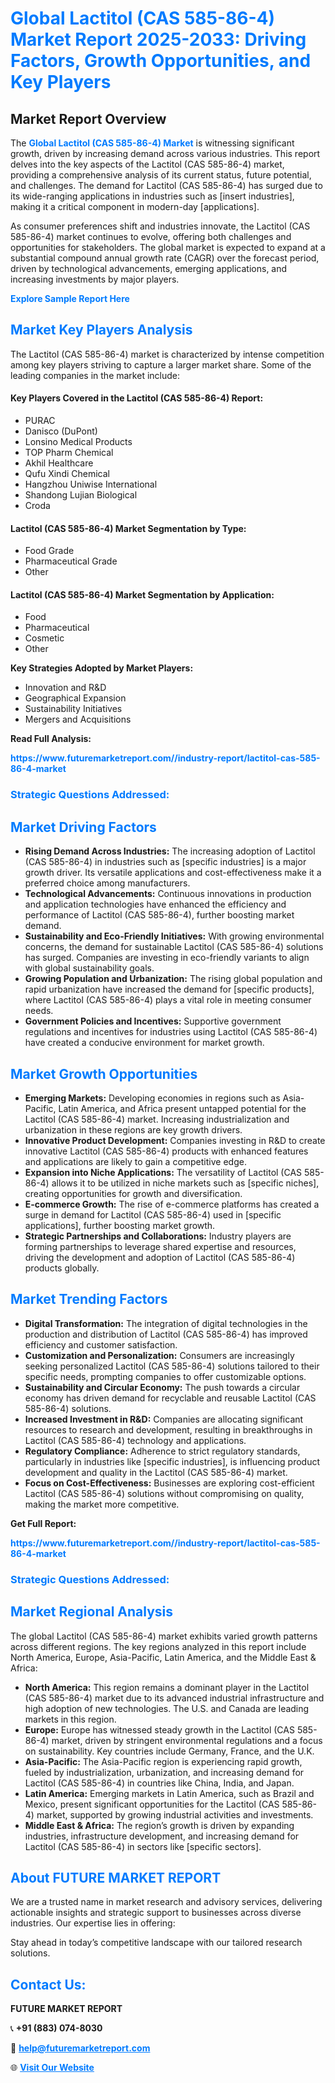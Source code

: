 <h1 style="color: #007BFF;">Global Lactitol (CAS 585-86-4) Market Report 2025-2033: Driving Factors, Growth Opportunities, and Key Players</h1>

<section id="overview">
<h2>Market Report Overview</h2>
<p>The <a href="https://www.futuremarketreport.com//industry-report/lactitol-cas-585-86-4-market" style="color: #007BFF; text-decoration: none;"><strong>Global Lactitol (CAS 585-86-4) Market</strong></a> is witnessing significant growth, driven by increasing demand across various industries. This report delves into the key aspects of the Lactitol (CAS 585-86-4) market, providing a comprehensive analysis of its current status, future potential, and challenges. The demand for Lactitol (CAS 585-86-4) has surged due to its wide-ranging applications in industries such as [insert industries], making it a critical component in modern-day [applications].</p>
<p>As consumer preferences shift and industries innovate, the Lactitol (CAS 585-86-4) market continues to evolve, offering both challenges and opportunities for stakeholders. The global market is expected to expand at a substantial compound annual growth rate (CAGR) over the forecast period, driven by technological advancements, emerging applications, and increasing investments by major players.</p>
</section>

<section id="overview">
<p><a href="https://www.futuremarketreport.com//request-sample/reportId=90296" style="color: #007BFF; text-decoration: none;"><strong>Explore Sample Report Here</strong></a></p>
</section>

<section id="key-players">
<h2 style="color: #007BFF;">Market Key Players Analysis</h2>
<p>The Lactitol (CAS 585-86-4) market is characterized by intense competition among key players striving to capture a larger market share. Some of the leading companies in the market include:</p>
<h4>Key Players Covered in the Lactitol (CAS 585-86-4) Report:</h4>
<ul><li>PURAC</li><li>Danisco (DuPont)</li><li>Lonsino Medical Products</li><li>TOP Pharm Chemical</li><li>Akhil Healthcare</li><li>Qufu Xindi Chemical</li><li>Hangzhou Uniwise International</li><li>Shandong Lujian Biological</li><li>Croda</li></ul>
<h4>Lactitol (CAS 585-86-4) Market Segmentation by Type:</h4>
<ul><li>Food Grade</li><li>Pharmaceutical Grade</li><li>Other</li></ul>

<h4>Lactitol (CAS 585-86-4) Market Segmentation by Application:</h4>
<ul><li>Food</li><li>Pharmaceutical</li><li>Cosmetic</li><li>Other</li></ul>
<p><strong>Key Strategies Adopted by Market Players:</strong></p>
<ul>
<li>Innovation and R&D</li>
<li>Geographical Expansion</li>
<li>Sustainability Initiatives</li>
<li>Mergers and Acquisitions</li>
</ul>
</section>

<section>
<p><strong>Read Full Analysis: </strong></p><a href="https://www.futuremarketreport.com//industry-report/lactitol-cas-585-86-4-market" style="color: #007BFF; text-decoration: none;"><strong>https://www.futuremarketreport.com//industry-report/lactitol-cas-585-86-4-market</strong></a>
<h3 style="color: #007BFF;">Strategic Questions Addressed:</h3>
</section>

<section id="driving-factors">
<h2 style="color: #007BFF;">Market Driving Factors</h2>
<ul>
<li><strong>Rising Demand Across Industries:</strong> The increasing adoption of Lactitol (CAS 585-86-4) in industries such as [specific industries] is a major growth driver. Its versatile applications and cost-effectiveness make it a preferred choice among manufacturers.</li>
<li><strong>Technological Advancements:</strong> Continuous innovations in production and application technologies have enhanced the efficiency and performance of Lactitol (CAS 585-86-4), further boosting market demand.</li>
<li><strong>Sustainability and Eco-Friendly Initiatives:</strong> With growing environmental concerns, the demand for sustainable Lactitol (CAS 585-86-4) solutions has surged. Companies are investing in eco-friendly variants to align with global sustainability goals.</li>
<li><strong>Growing Population and Urbanization:</strong> The rising global population and rapid urbanization have increased the demand for [specific products], where Lactitol (CAS 585-86-4) plays a vital role in meeting consumer needs.</li>
<li><strong>Government Policies and Incentives:</strong> Supportive government regulations and incentives for industries using Lactitol (CAS 585-86-4) have created a conducive environment for market growth.</li>
</ul>
</section>

<section id="growth-opportunities">
<h2 style="color: #007BFF;">Market Growth Opportunities</h2>
<ul>
<li><strong>Emerging Markets:</strong> Developing economies in regions such as Asia-Pacific, Latin America, and Africa present untapped potential for the Lactitol (CAS 585-86-4) market. Increasing industrialization and urbanization in these regions are key growth drivers.</li>
<li><strong>Innovative Product Development:</strong> Companies investing in R&D to create innovative Lactitol (CAS 585-86-4) products with enhanced features and applications are likely to gain a competitive edge.</li>
<li><strong>Expansion into Niche Applications:</strong> The versatility of Lactitol (CAS 585-86-4) allows it to be utilized in niche markets such as [specific niches], creating opportunities for growth and diversification.</li>
<li><strong>E-commerce Growth:</strong> The rise of e-commerce platforms has created a surge in demand for Lactitol (CAS 585-86-4) used in [specific applications], further boosting market growth.</li>
<li><strong>Strategic Partnerships and Collaborations:</strong> Industry players are forming partnerships to leverage shared expertise and resources, driving the development and adoption of Lactitol (CAS 585-86-4) products globally.</li>
</ul>
</section>

<section id="trending-factors">
<h2 style="color: #007BFF;">Market Trending Factors</h2>
<ul>
<li><strong>Digital Transformation:</strong> The integration of digital technologies in the production and distribution of Lactitol (CAS 585-86-4) has improved efficiency and customer satisfaction.</li>
<li><strong>Customization and Personalization:</strong> Consumers are increasingly seeking personalized Lactitol (CAS 585-86-4) solutions tailored to their specific needs, prompting companies to offer customizable options.</li>
<li><strong>Sustainability and Circular Economy:</strong> The push towards a circular economy has driven demand for recyclable and reusable Lactitol (CAS 585-86-4) solutions.</li>
<li><strong>Increased Investment in R&D:</strong> Companies are allocating significant resources to research and development, resulting in breakthroughs in Lactitol (CAS 585-86-4) technology and applications.</li>
<li><strong>Regulatory Compliance:</strong> Adherence to strict regulatory standards, particularly in industries like [specific industries], is influencing product development and quality in the Lactitol (CAS 585-86-4) market.</li>
<li><strong>Focus on Cost-Effectiveness:</strong> Businesses are exploring cost-efficient Lactitol (CAS 585-86-4) solutions without compromising on quality, making the market more competitive.</li>
</ul>
</section>

<section>
<p><strong>Get Full Report: </strong></p><a href="https://www.futuremarketreport.com//industry-report/lactitol-cas-585-86-4-market" style="color: #007BFF; text-decoration: none;"><strong>https://www.futuremarketreport.com//industry-report/lactitol-cas-585-86-4-market</strong></a>
<h3 style="color: #007BFF;">Strategic Questions Addressed:</h3>
</section>


<section id="regional-analysis">
<h2 style="color: #007BFF;">Market Regional Analysis</h2>
<p>The global Lactitol (CAS 585-86-4) market exhibits varied growth patterns across different regions. The key regions analyzed in this report include North America, Europe, Asia-Pacific, Latin America, and the Middle East & Africa:</p>
<ul>
<li><strong>North America:</strong> This region remains a dominant player in the Lactitol (CAS 585-86-4) market due to its advanced industrial infrastructure and high adoption of new technologies. The U.S. and Canada are leading markets in this region.</li>
<li><strong>Europe:</strong> Europe has witnessed steady growth in the Lactitol (CAS 585-86-4) market, driven by stringent environmental regulations and a focus on sustainability. Key countries include Germany, France, and the U.K.</li>
<li><strong>Asia-Pacific:</strong> The Asia-Pacific region is experiencing rapid growth, fueled by industrialization, urbanization, and increasing demand for Lactitol (CAS 585-86-4) in countries like China, India, and Japan.</li>
<li><strong>Latin America:</strong> Emerging markets in Latin America, such as Brazil and Mexico, present significant opportunities for the Lactitol (CAS 585-86-4) market, supported by growing industrial activities and investments.</li>
<li><strong>Middle East & Africa:</strong> The region’s growth is driven by expanding industries, infrastructure development, and increasing demand for Lactitol (CAS 585-86-4) in sectors like [specific sectors].</li>
</ul>
</section>

<footer>
<h2 style="color: #007BFF;">About FUTURE MARKET REPORT</h2>
<p>We are a trusted name in market research and advisory services, delivering actionable insights and strategic support to businesses across diverse industries. Our expertise lies in offering:</p>

<p>Stay ahead in today’s competitive landscape with our tailored research solutions.</p>

<h2 style="color: #007BFF;">Contact Us:</h2>
<p><strong>FUTURE MARKET REPORT</strong></p>
<p>📞 <strong>+91 (883) 074-8030</strong></p>
<p>📧 <strong><a href="mailto:help@futuremarketreport.com" style="color: #007BFF;">help@futuremarketreport.com</a></strong></p>
<p>🌐 <strong><a href="https://www.futuremarketreport.com/" style="color: #007BFF;">Visit Our Website</a></strong></p>
</footer>